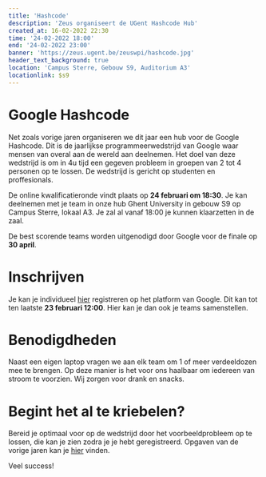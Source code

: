 ```yaml
---
title: 'Hashcode'
description: 'Zeus organiseert de UGent Hashcode Hub'
created_at: 16-02-2022 22:30
time: '24-02-2022 18:00'
end: '24-02-2022 23:00'
banner: 'https://zeus.ugent.be/zeuswpi/hashcode.jpg'
header_text_background: true
location: 'Campus Sterre, Gebouw S9, Auditorium A3'
locationlink: $s9
---
```


# Google Hashcode

Net zoals vorige jaren organiseren we dit jaar een hub voor de Google Hashcode. 
Dit is de jaarlijkse programmeerwedstrijd van Google waar mensen van overal aan de wereld aan deelnemen. 
Het doel van deze wedstrijd is om in 4u tijd een gegeven probleem in groepen van 2 tot 4 personen op te lossen.
De wedstrijd is gericht op studenten en proffesionals.

De online kwalificatieronde vindt plaats op **24 februari om 18:30**. Je kan deelnemen met je team in onze hub Ghent University in gebouw S9 op Campus Sterre, lokaal A3.
Je zal al vanaf 18:00 je kunnen klaarzetten in de zaal.

De best scorende teams worden uitgenodigd door Google voor de finale op **30 april**.

# Inschrijven

Je kan je individueel [hier][registratie] registreren op het platform van Google. Dit kan tot ten laatste **23 februari 12:00**.
Hier kan je dan ook je teams samenstellen.

# Benodigdheden

Naast een eigen laptop vragen we aan elk team om 1 of meer verdeeldozen mee te brengen. Op deze manier is het voor ons haalbaar om iedereen van stroom te voorzien.
Wij zorgen voor drank en snacks.

# Begint het al te kriebelen?

Bereid je optimaal voor op de wedstrijd door het voorbeeldprobleem op te lossen, die kan je zien zodra je je hebt geregistreerd. Opgaven van de vorige jaren kan je [hier][voorbeeld] vinden.

Veel success!

[registratie]: https://codingcompetitions.withgoogle.com/hashcode/register
[voorbeeld]: https://codingcompetitions.withgoogle.com/hashcode/archive